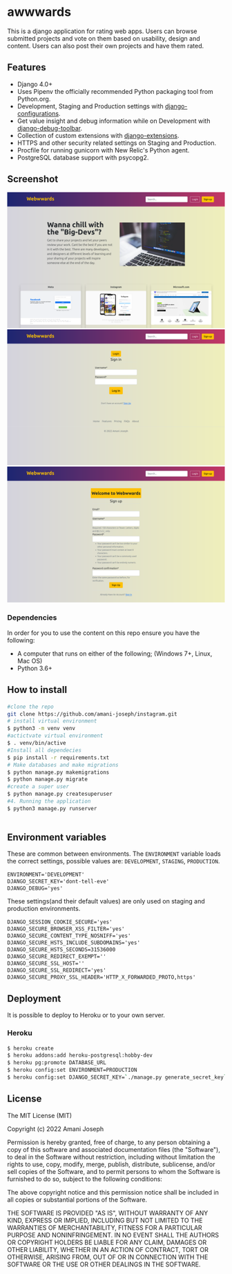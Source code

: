 # awwwards


This is a django application for rating web apps. Users can browse submitted projects and vote on them based on usability, design and content. Users can also post their own projects and have them rated. 
## Features

- Django 4.0+
- Uses Pipenv the officially recommended Python packaging tool from Python.org.
- Development, Staging and Production settings with [django-configurations](https://django-configurations.readthedocs.org).
- Get value insight and debug information while on Development with [django-debug-toolbar](https://django-debug-toolbar.readthedocs.org).
- Collection of custom extensions with [django-extensions](http://django-extensions.readthedocs.org).
- HTTPS and other security related settings on Staging and Production.
- Procfile for running gunicorn with New Relic's Python agent.
- PostgreSQL database support with psycopg2.

## Screenshot

 <img src="https://github.com/amani-joseph/webwwards/blob/master/screenshot/1.png?raw=true" > 
 <img src="https://github.com/amani-joseph/webwwards/blob/master/screenshot/2.png?raw=true" > 
 <img src="https://github.com/amani-joseph/webwwards/blob/master/screenshot/3.png?raw=true" > 
 
### Dependencies

In order for you to use the content on this repo ensure you have the following:

- A computer that runs on either of the following; (Windows 7+, Linux, Mac OS)
- Python 3.6+

## How to install

```bash
#clone the repo
git clone https://github.com/amani-joseph/instagram.git
# install virtual environment
$ python3 -m venv venv
#actictvate virtual environment
$ . venv/bin/active
#Install all dependecies
$ pip install -r requirements.txt
# Make databases and make migrations
$ python manage.py makemigrations
$ python manage.py migrate
#create a super user
$ python manage.py createsuperuser
#4. Running the application
$ python3 manage.py runserver



```

## Environment variables

These are common between environments. The `ENVIRONMENT` variable loads the correct settings, possible values are: `DEVELOPMENT`, `STAGING`, `PRODUCTION`.

```
ENVIRONMENT='DEVELOPMENT'
DJANGO_SECRET_KEY='dont-tell-eve'
DJANGO_DEBUG='yes'
```

These settings(and their default values) are only used on staging and production environments.

```
DJANGO_SESSION_COOKIE_SECURE='yes'
DJANGO_SECURE_BROWSER_XSS_FILTER='yes'
DJANGO_SECURE_CONTENT_TYPE_NOSNIFF='yes'
DJANGO_SECURE_HSTS_INCLUDE_SUBDOMAINS='yes'
DJANGO_SECURE_HSTS_SECONDS=31536000
DJANGO_SECURE_REDIRECT_EXEMPT=''
DJANGO_SECURE_SSL_HOST=''
DJANGO_SECURE_SSL_REDIRECT='yes'
DJANGO_SECURE_PROXY_SSL_HEADER='HTTP_X_FORWARDED_PROTO,https'
```

## Deployment

It is possible to deploy to Heroku or to your own server.

### Heroku

```bash
$ heroku create
$ heroku addons:add heroku-postgresql:hobby-dev
$ heroku pg:promote DATABASE_URL
$ heroku config:set ENVIRONMENT=PRODUCTION
$ heroku config:set DJANGO_SECRET_KEY=`./manage.py generate_secret_key`
```

## License

The MIT License (MIT)

Copyright (c) 2022 Amani Joseph

Permission is hereby granted, free of charge, to any person obtaining a copy of
this software and associated documentation files (the "Software"), to deal in
the Software without restriction, including without limitation the rights to
use, copy, modify, merge, publish, distribute, sublicense, and/or sell copies
of the Software, and to permit persons to whom the Software is furnished to do
so, subject to the following conditions:

The above copyright notice and this permission notice shall be included in all
copies or substantial portions of the Software.

THE SOFTWARE IS PROVIDED "AS IS", WITHOUT WARRANTY OF ANY KIND, EXPRESS OR
IMPLIED, INCLUDING BUT NOT LIMITED TO THE WARRANTIES OF MERCHANTABILITY,
FITNESS FOR A PARTICULAR PURPOSE AND NONINFRINGEMENT. IN NO EVENT SHALL THE
AUTHORS OR COPYRIGHT HOLDERS BE LIABLE FOR ANY CLAIM, DAMAGES OR OTHER
LIABILITY, WHETHER IN AN ACTION OF CONTRACT, TORT OR OTHERWISE, ARISING FROM,
OUT OF OR IN CONNECTION WITH THE SOFTWARE OR THE USE OR OTHER DEALINGS IN THE
SOFTWARE.
